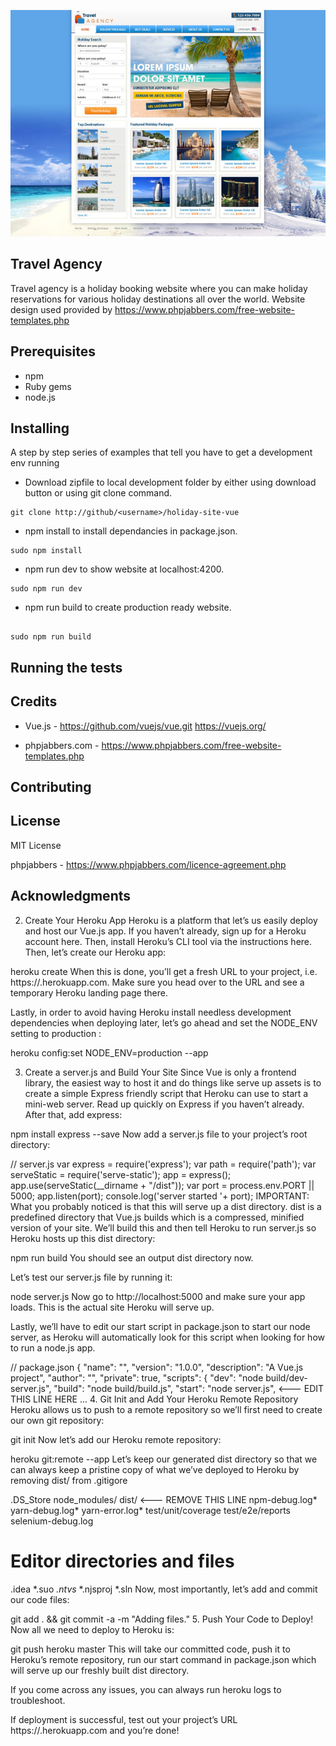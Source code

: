 ![Travel Agency](/assets/page1.jpg)

## Travel Agency
Travel agency is a holiday booking website where you can make holiday reservations for various holiday destinations all over the world. Website design used provided by https://www.phpjabbers.com/free-website-templates.php

## Prerequisites

* npm
* Ruby gems
* node.js


## Installing

A step by step series of examples that tell you have to get a development env running

* Download zipfile to local development folder by either using download button or using git clone command.

```
git clone http://github/<username>/holiday-site-vue

```

* npm install to install dependancies in package.json.

```
sudo npm install

```

* npm run dev to show website at localhost:4200.

```
sudo npm run dev

```
* npm run build to create production ready website.

```

sudo npm run build

```



## Running the tests


## Credits

* Vue.js - https://github.com/vuejs/vue.git
         https://vuejs.org/   

* phpjabbers.com - https://www.phpjabbers.com/free-website-templates.php


## Contributing


## License

MIT License

phpjabbers - https://www.phpjabbers.com/licence-agreement.php

## Acknowledgments

2. Create Your Heroku App
Heroku is a platform that let’s us easily deploy and host our Vue.js app. If you haven’t already, sign up for a Heroku account here. Then, install Heroku’s CLI tool via the instructions here. Then, let’s create our Heroku app:

heroku create <YOUR-PROJECT-NAME-HERE>
When this is done, you’ll get a fresh URL to your project, i.e. https://<YOUR-PROJECT-NAME-HERE>.herokuapp.com. Make sure you head over to the URL and see a temporary Heroku landing page there.

Lastly, in order to avoid having Heroku install needless development dependencies when deploying later, let’s go ahead and set the NODE_ENV setting to production :

heroku config:set NODE_ENV=production --app <YOUR-PROJECT-NAME-HERE>


3. Create a server.js and Build Your Site
Since Vue is only a frontend library, the easiest way to host it and do things like serve up assets is to create a simple Express friendly script that Heroku can use to start a mini-web server. Read up quickly on Express if you haven’t already. After that, add express:

npm install express --save
Now add a server.js file to your project’s root directory:

// server.js
var express = require('express');
var path = require('path');
var serveStatic = require('serve-static');
app = express();
app.use(serveStatic(__dirname + "/dist"));
var port = process.env.PORT || 5000;
app.listen(port);
console.log('server started '+ port);
IMPORTANT: What you probably noticed is that this will serve up a dist directory. dist is a predefined directory that Vue.js builds which is a compressed, minified version of your site. We’ll build this and then tell Heroku to run server.js so Heroku hosts up this dist directory:

npm run build
You should see an output dist directory now.

Let’s test our server.js file by running it:

node server.js
Now go to http://localhost:5000 and make sure your app loads. This is the actual site Heroku will serve up.

Lastly, we’ll have to edit our start script in package.json to start our node server, as Heroku will automatically look for this script when looking for how to run a node.js app.

// package.json
{
  "name": "<YOUR-PROJECT-NAME-HERE>",
  "version": "1.0.0",
  "description": "A Vue.js project",
  "author": "",
  "private": true,
  "scripts": {
    "dev": "node build/dev-server.js",
    "build": "node build/build.js",
    "start": "node server.js",   <--- EDIT THIS LINE HERE 
...
4. Git Init and Add Your Heroku Remote Repository
Heroku allows us to push to a remote repository so we’ll first need to create our own git repository:

git init
Now let’s add our Heroku remote repository:

heroku git:remote --app <YOUR-PROJECT-NAME-HERE>
Let’s keep our generated dist directory so that we can always keep a pristine copy of what we’ve deployed to Heroku by removing dist/ from .gitigore

.DS_Store
node_modules/
dist/  <--- REMOVE THIS LINE
npm-debug.log*
yarn-debug.log*
yarn-error.log*
test/unit/coverage
test/e2e/reports
selenium-debug.log
# Editor directories and files
.idea
*.suo
*.ntvs*
*.njsproj
*.sln
Now, most importantly, let’s add and commit our code files:

git add . && git commit -a -m "Adding files."
5. Push Your Code to Deploy!
Now all we need to deploy to Heroku is:

git push heroku master
This will take our committed code, push it to Heroku’s remote repository, run our start command in package.json which will serve up our freshly built dist directory.

If you come across any issues, you can always run heroku logs to troubleshoot.

If deployment is successful, test out your project’s URL https://<YOUR-PROJECT-NAME-HERE>.herokuapp.com and you’re done!
